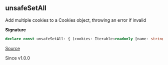 ## unsafeSetAll

Add multiple cookies to a Cookies object, throwing an error if invalid

**Signature**

```ts
declare const unsafeSetAll: { (cookies: Iterable<readonly [name: string, value: string, options?: Cookie["options"]]>): (self: Cookies) => Cookies; (self: Cookies, cookies: Iterable<readonly [name: string, value: string, options?: Cookie["options"]]>): Cookies; }
```

[Source](https://github.com/Effect-TS/effect/tree/main/packages/platform/src/Cookies.ts#L569)

Since v1.0.0
